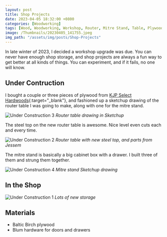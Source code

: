 ```yaml
---
layout: post
title: Shop Projects
date: 2023-04-05 18:32:00 +0800
categories: [Woodworking]
tags: [Wood, Woodworking, Workshop, Router, Mitre Stand, Table, Plywood]
image: /Thumbnails/20230405_141755.jpeg
img_path: "/assets/img/posts/Shop-Projects"
---
```


In late winter of 2023, I decided a workshop upgrade was due.  You can never have enough shop storage, and shop projects are always a fun way to get better at all kinds of things.  You can experiment, and if it fails, no one will know.

## Under Contruction

I bought a couple or three pieces of plywood from [KJP Select Hardwoods]{:target="_blank"}, and fashioned up a sketchup drawing of the router table I was going to make, along with one for the mitre stand.

![Under Construction 3][Under Construction 3]
_Router table drawing in Sketchup_

The steel top on the new router table is awesome.  Nice level even cuts each and every time.

![Under Construction 2][Under Construction 2]
_Router table with new steel top, and parts from Jessem_

The mitre stand is basically a big cabinet box with a drawer.  I built three of them and strung them together.

![Under Construction 4][Under Construction 4]
_Mitre stand Sketchup drawing_

## In the Shop

![Under Construction 1][Under Construction 1]
_Lots of new storage_

## Materials

- Baltic Birch plywood
- Blum hardware for doors and drawers

[Under Construction 1]: 20230405_141747.jpeg
[Under Construction 2]: 20230405_141755.jpeg
[Under Construction 3]: Sketchup%20of%20Router%20Table.jpeg
[Under Construction 4]: Sketchup%20of%20Mitre%20Stand.jpeg
[KJP Select Hardwoods]: https://www.kjpselecthardwoods.com/pages/baltic-birch-plywood
